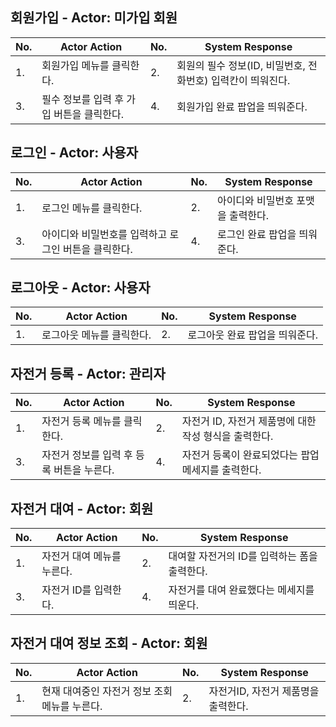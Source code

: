 ## 회원가입 - Actor: 미가입 회원

| No. | Actor Action | No. | System Response |
| --- | --- | --- | --- |
| 1.  | 회원가입 메뉴를 클릭한다. | 2.  | 회원의 필수 정보(ID, 비밀번호, 전화번호) 입력칸이 띄워진다. |
| 3.  | 필수 정보를 입력 후 가입 버튼을 클릭한다. | 4.  | 회원가입 완료 팝업을 띄워준다. |

## 로그인 - Actor: 사용자

| No. | Actor Action | No. | System Response |
| --- | --- | --- | --- |
| 1.  | 로그인 메뉴를 클릭한다. | 2.  | 아이디와 비밀번호 포맷을 출력한다. |
| 3.  | 아이디와 비밀번호를 입력하고 로그인 버튼을 클릭한다. | 4.  | 로그인 완료 팝업을 띄워준다. |

## 로그아웃 - Actor: 사용자

| No. | Actor Action | No. | System Response |
| --- | --- | --- | --- |
| 1.  | 로그아웃 메뉴를 클릭한다. | 2.  | 로그아웃 완료 팝업을 띄워준다. |


## 자전거 등록 - Actor: 관리자

| No. | Actor Action                              | No. | System Response                                                                                                 |
| --- | ----------------------------------------- | --- | --------------------------------------------------------------------------------------------------------------- |
| 1.  | 자전거 등록 메뉴를 클릭한다.              | 2.  | 자전거 ID, 자전거 제품명에 대한 작성 형식을 출력한다. |
| 3.  | 자전거 정보를 입력 후 등록 버튼을 누른다. | 4.  | 자전거 등록이 완료되었다는 팝업 메세지를 출력한다.                                                              |

## 자전거 대여 - Actor: 회원

| No. | Actor Action                              | No. | System Response                                                          |
| --- | ----------------------------------------- | --- | ------------------------------------------------------------------------ |
| 1.  | 자전거 대여 메뉴를 누른다.       | 2. | 대여할 자전거의 ID를 입력하는 폼을 출력한다.  |
| 3.  | 자전거 ID를 입력한다.    | 4.  | 자전거를 대여 완료했다는 메세지를 띄운다.  |

## 자전거 대여 정보 조회 - Actor: 회원

| No. | Actor Action                                                 | No. | System Response                                                               |
| --- | ------------------------------------------------------------ | --- | ----------------------------------------------------------------------------- |
| 1.  | 현재 대여중인 자전거 정보 조회 메뉴를 누른다.                                        | 2.  | 자전거ID, 자전거 제품명을 출력한다. |

